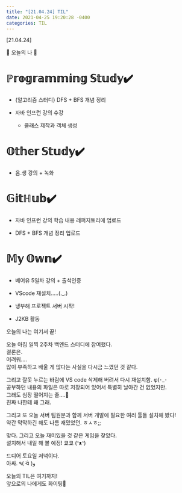 ```yaml
---
title: "[21.04.24] TIL"
date: 2021-04-25 19:20:28 -0400
categories: TIL
---
```


[21.04.24]

🙌 오늘의 나 🙌

# ℙ𝕣𝕠𝕘𝕣𝕒𝕞𝕞𝕚𝕟𝕘 𝕊𝕥𝕦𝕕𝕪✔️

- {알고리즘 스터디} DFS + BFS 개념 정리   

- 자바 인프런 강의 수강
    * 클래스 제작과 객체 생성

# 𝕆𝕥𝕙𝕖𝕣 𝕊𝕥𝕦𝕕𝕪✔️
- 음.생 강의 + 녹화

# 𝔾𝕚𝕥ℍ𝕦𝕓✔️

- 자바 인프런 강의 학습 내용 레퍼지토리에 업로드

- DFS + BFS 개념 정리 업로드


# 𝕄𝕪 𝕆𝕨𝕟✔️

- 베어유 5일차 강의 + 출석인증

- VScode 재설치.....(._.)

- 냉부해 프로젝트 서버 시작!

- J2KB 활동




오늘의 나는 여기서 끝!   

오늘 아침 일찍 2주차 백엔드 스터디에 참여했다.   
결론은.    
어려워....       
많이 부족하고 배울 게 많다는 사실을 다시금 느꼈던 것 같다.           

그리고 잘못 누르는 바람에 VS code 삭제해 버려서 다시 재설치함. φ(･_･     
공부하던 내용의 파일은 따로 저장되어 있어서 특별히 날아간 건 없었지만.     
그래도 심장 떨어지는 줄....🤬     
진짜 나한테 왜 그래.

그리고 또 오늘 서버 팀원분과 함께 서버 개발에 필요한 여러 툴들 설치해 봤다!      
약간 막막하긴 해도 나름 재밌었던. ㅎㅅㅎ;;       

맞다. 그리고 오늘 재미있을 것 같은 게임을 찾았다.    
설치해서 내일 해 볼 예정! 쿄쿄 (ᵔᴥᵔ)             
     
드디어 토요일 저녁이다.     
아싸. ٩( ᐛ )و      

오늘의 TIL은 여기까지!    
앞으로의 나에게도 화이팅🌸
